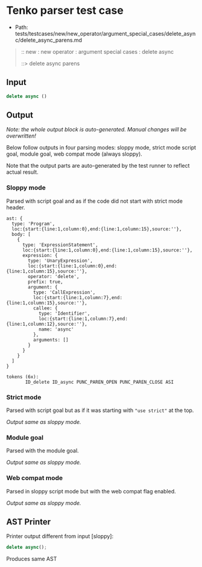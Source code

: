 # Tenko parser test case

- Path: tests/testcases/new/new_operator/argument_special_cases/delete_async/delete_async_parens.md

> :: new : new operator : argument special cases : delete async
>
> ::> delete async parens

## Input

`````js
delete async ()
`````

## Output

_Note: the whole output block is auto-generated. Manual changes will be overwritten!_

Below follow outputs in four parsing modes: sloppy mode, strict mode script goal, module goal, web compat mode (always sloppy).

Note that the output parts are auto-generated by the test runner to reflect actual result.

### Sloppy mode

Parsed with script goal and as if the code did not start with strict mode header.

`````
ast: {
  type: 'Program',
  loc:{start:{line:1,column:0},end:{line:1,column:15},source:''},
  body: [
    {
      type: 'ExpressionStatement',
      loc:{start:{line:1,column:0},end:{line:1,column:15},source:''},
      expression: {
        type: 'UnaryExpression',
        loc:{start:{line:1,column:0},end:{line:1,column:15},source:''},
        operator: 'delete',
        prefix: true,
        argument: {
          type: 'CallExpression',
          loc:{start:{line:1,column:7},end:{line:1,column:15},source:''},
          callee: {
            type: 'Identifier',
            loc:{start:{line:1,column:7},end:{line:1,column:12},source:''},
            name: 'async'
          },
          arguments: []
        }
      }
    }
  ]
}

tokens (6x):
       ID_delete ID_async PUNC_PAREN_OPEN PUNC_PAREN_CLOSE ASI
`````

### Strict mode

Parsed with script goal but as if it was starting with `"use strict"` at the top.

_Output same as sloppy mode._

### Module goal

Parsed with the module goal.

_Output same as sloppy mode._

### Web compat mode

Parsed in sloppy script mode but with the web compat flag enabled.

_Output same as sloppy mode._

## AST Printer

Printer output different from input [sloppy]:

````js
delete async();
````

Produces same AST
